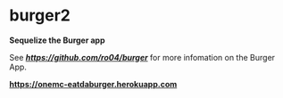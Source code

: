 # burger2

**Sequelize the Burger app**

See ***https://github.com/ro04/burger*** for more infomation on the Burger App. 

**https://onemc-eatdaburger.herokuapp.com**